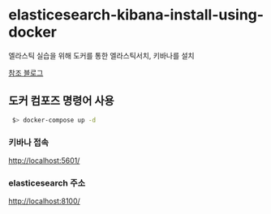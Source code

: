 # elasticesearch-kibana-install-using-docker
엘라스틱 실습을 위해 도커를 통한 엘라스틱서치, 키바나를 설치

<a href="https://alysivji.github.io/elasticsearch-kibana-with-docker-compose.html" target="_blank">참조 블로그</a>

## 도커 컴포즈 명령어 사용
```bash
 $> docker-compose up -d
```

### 키바나 접속
[http://localhost:5601/](http://localhost:5601/)

### elasticesearch 주소
[http://localhost:8100/](http://localhost:8100/)
